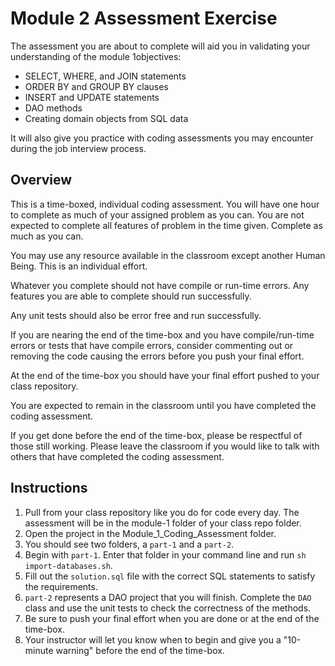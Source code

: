 # Module 2 Assessment Exercise

The assessment you are about to complete will aid you in validating your understanding of the module 1objectives:

- SELECT, WHERE, and JOIN statements
- ORDER BY and GROUP BY clauses
- INSERT and UPDATE statements
- DAO methods
- Creating domain objects from SQL data

It will also give you practice with coding assessments you may encounter during the job interview process.

## Overview

This is a time-boxed, individual coding assessment. You will have one hour to complete as much of your assigned problem as you can. You are not expected to complete all features of problem in the time given. Complete as much as you can.

You may use any resource available in the classroom except another Human Being. This is an individual effort.

Whatever you complete should not have compile or run-time errors. Any features you are able to complete should run successfully.

Any unit tests should also be error free and run successfully.

If you are nearing the end of the time-box and you have compile/run-time errors or tests that have compile errors, consider commenting out or removing the code causing the errors before you push your final effort.

At the end of the time-box you should have your final effort pushed to your class repository.

You are expected to remain in the classroom until you have completed the coding assessment.

If you get done before the end of the time-box, please be respectful of those still working. Please leave the classroom if you would like to talk with others that have completed the coding assessment.

## Instructions

1. Pull from your class repository like you do for code every day. The assessment will be in the module-1 folder of your class repo folder.
2. Open the project in the Module_1_Coding_Assessment folder.
3. You should see two folders, a `part-1` and a `part-2`.
4. Begin with `part-1`. Enter that folder in your command line and run `sh import-databases.sh`.
5. Fill out the `solution.sql` file with the correct SQL statements to satisfy the requirements.
6. `part-2` represents a DAO project that you will finish. Complete the `DAO` class and use the unit tests to check the correctness of the methods.
7. Be sure to push your final effort when you are done or at the end of the time-box.
8. Your instructor will let you know when to begin and give you a "10-minute warning" before the end of the time-box.